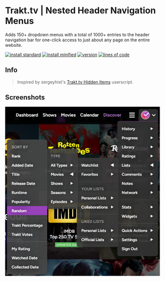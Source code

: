 # Trakt.tv | Nested Header Navigation Menus
Adds 150+ dropdown menus with a total of 1000+ entries to the header navigation bar for one-click access to just about any page on the entire website.

[![install standard](https://img.shields.io/badge/install-standard-006400)](https://raw.githubusercontent.com/Fenn3c401/Trakt.tv-Userscript-Collection/main/userscripts/dist/txw82860.user.js) [![install minified](https://img.shields.io/badge/install-minified-64962a)](https://raw.githubusercontent.com/Fenn3c401/Trakt.tv-Userscript-Collection/main/userscripts/dist/txw82860.min.user.js) [![version](https://img.shields.io/badge/version-1.0.2-blue)](../../../../commits/main/userscripts/dist/txw82860.user.js) [![lines of code](https://img.shields.io/badge/loc-681-orange)](../../userscripts/dist/txw82860.user.js)

## Info
> Inspired by sergeyhist's [Trakt.tv Hidden Items](https://github.com/sergeyhist/trakt-scripts/blob/main/Legacy/trakt-hidden.user.js) userscript.
## Screenshots
![screenshot](screenshots/txw82860-1.png)